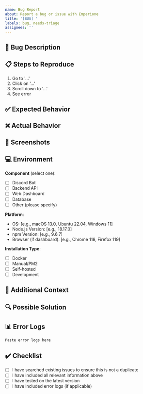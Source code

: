 ```yaml
---
name: Bug Report
about: Report a bug or issue with Emperione
title: '[BUG] '
labels: bug, needs-triage
assignees: ''
---
```


## 🐛 Bug Description

<!-- A clear and concise description of what the bug is -->

## 📋 Steps to Reproduce

1. Go to '...'
2. Click on '...'
3. Scroll down to '...'
4. See error

## ✅ Expected Behavior

<!-- What you expected to happen -->

## ❌ Actual Behavior

<!-- What actually happened -->

## 📸 Screenshots

<!-- If applicable, add screenshots to help explain your problem -->

## 💻 Environment

**Component** (select one):
- [ ] Discord Bot
- [ ] Backend API
- [ ] Web Dashboard
- [ ] Database
- [ ] Other (please specify)

**Platform**:
- OS: [e.g., macOS 13.0, Ubuntu 22.04, Windows 11]
- Node.js Version: [e.g., 18.17.0]
- npm Version: [e.g., 9.6.7]
- Browser (if dashboard): [e.g., Chrome 118, Firefox 119]

**Installation Type**:
- [ ] Docker
- [ ] Manual/PM2
- [ ] Self-hosted
- [ ] Development

## 📝 Additional Context

<!-- Add any other context about the problem here -->

## 🔍 Possible Solution

<!-- Optional: If you have suggestions on how to fix the bug -->

## 📊 Error Logs

<!-- If applicable, paste relevant error logs here -->

```
Paste error logs here
```

## ✔️ Checklist

- [ ] I have searched existing issues to ensure this is not a duplicate
- [ ] I have included all relevant information above
- [ ] I have tested on the latest version
- [ ] I have included error logs (if applicable)
